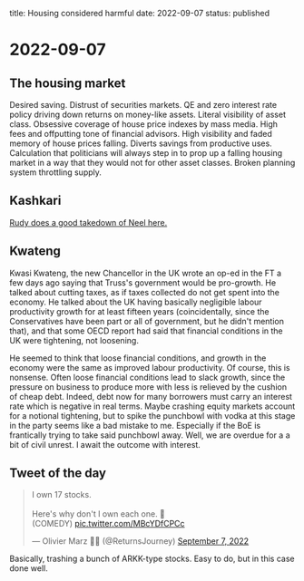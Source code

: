title: Housing considered harmful
date: 2022-09-07
status: published

# 2022-09-07
## The housing market
Desired saving.
Distrust of securities markets.
QE and zero interest rate policy driving down returns on money-like assets.
Literal visibility of asset class.
Obsessive coverage of house price indexes by mass media.
High fees and offputting tone of financial advisors.
High visibility and faded memory of house prices falling.
Diverts savings from productive uses.
Calculation that politicians will always step in to prop up a falling housing market in a way that 
they would not for other asset classes.
Broken planning system throttling supply.

## Kashkari
[Rudy does a good takedown of Neel here.](https://rudy.substack.com/p/pimco-is-a-literal-vampire-potbelly)

## Kwateng
Kwasi Kwateng, the new Chancellor in the UK wrote an op-ed in the FT a few days ago saying that Truss's government would be pro-growth. 
He talked about cutting taxes, as if taxes collected do not get spent into the economy.
He talked about the UK having basically negligible labour productivity growth for at least fifteen years (coincidentally, since the Conservatives have been part or all of government, but he didn't mention that), and that some OECD report had said that financial conditions in the UK were tightening, not loosening.

He seemed to think that loose financial conditions, and growth in the economy were the same as improved labour productivity. Of course, this is nonsense. Often loose financial conditions lead to slack growth, since the pressure on business to produce more with less is relieved by the cushion of cheap debt. Indeed, debt now for many borrowers must carry an interest rate which is negative in real terms. Maybe crashing equity markets account for a notional tightening, but to spike the punchbowl with vodka at this stage in the party seems like a bad mistake to me. Especially if the BoE is frantically trying to take said punchbowl away. Well, we are overdue for a a bit of civil unrest. I await the outcome with interest.

## Tweet of the day
<blockquote class="twitter-tweet"><p lang="en" dir="ltr">I own 17 stocks.<br><br>Here&#39;s why don&#39;t I own each one. 🤡<br>(COMEDY) <a href="https://t.co/MBcYDfCPCc">pic.twitter.com/MBcYDfCPCc</a></p>&mdash; Olivier Marz 💙💛 (@ReturnsJourney) <a href="https://twitter.com/ReturnsJourney/status/1567428770277081090?ref_src=twsrc%5Etfw">September 7, 2022</a></blockquote> <script async src="https://platform.twitter.com/widgets.js" charset="utf-8"></script> 

Basically, trashing a bunch of ARKK-type stocks. Easy to do, but in this case done well. 